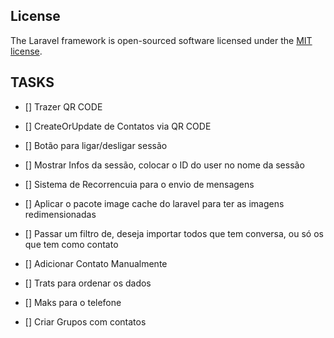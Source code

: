 ## License

The Laravel framework is open-sourced software licensed under the [MIT license](https://opensource.org/licenses/MIT).

## TASKS
- [] Trazer QR CODE
- [] CreateOrUpdate de Contatos via QR CODE

- [] Botão para ligar/desligar sessão
- [] Mostrar Infos da sessão, colocar o ID do user no nome da sessão
- [] Sistema de Recorrencuia para o envio de mensagens
- [] Aplicar o pacote image cache do laravel para ter as imagens redimensionadas
- [] Passar um filtro de, deseja importar todos que tem conversa, ou só os que tem como contato
- [] Adicionar Contato Manualmente
- [] Trats para ordenar os dados
- [] Maks para o telefone
- [] Criar Grupos com contatos
